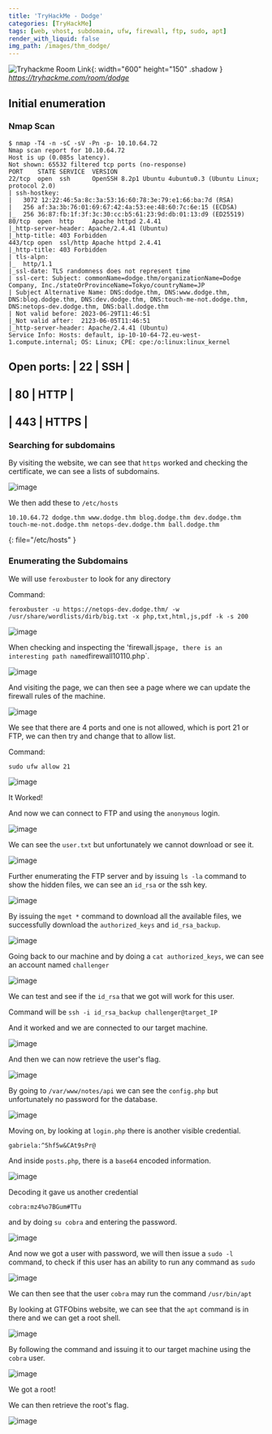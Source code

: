 ```yaml
---
title: 'TryHackMe - Dodge'
categories: [TryHackMe]
tags: [web, vhost, subdomain, ufw, firewall, ftp, sudo, apt]
render_with_liquid: false
img_path: /images/thm_dodge/
---
```


![Tryhackme Room Link](thm_dodge.png){: width="600" height="150" .shadow }
_<https://tryhackme.com/room/dodge>_

## Initial enumeration

### Nmap Scan

```console
$ nmap -T4 -n -sC -sV -Pn -p- 10.10.64.72
Nmap scan report for 10.10.64.72
Host is up (0.085s latency).
Not shown: 65532 filtered tcp ports (no-response)
PORT    STATE SERVICE  VERSION
22/tcp  open  ssh      OpenSSH 8.2p1 Ubuntu 4ubuntu0.3 (Ubuntu Linux; protocol 2.0)
| ssh-hostkey: 
|   3072 12:22:46:5a:8c:3a:53:16:60:78:3e:79:e1:66:ba:7d (RSA)
|   256 af:3a:3b:76:01:69:67:42:4a:53:ee:48:60:7c:6e:15 (ECDSA)
|_  256 36:87:fb:1f:3f:3c:30:cc:b5:61:23:9d:db:01:13:d9 (ED25519)
80/tcp  open  http     Apache httpd 2.4.41
|_http-server-header: Apache/2.4.41 (Ubuntu)
|_http-title: 403 Forbidden
443/tcp open  ssl/http Apache httpd 2.4.41
|_http-title: 403 Forbidden
| tls-alpn: 
|_  http/1.1
|_ssl-date: TLS randomness does not represent time
| ssl-cert: Subject: commonName=dodge.thm/organizationName=Dodge Company, Inc./stateOrProvinceName=Tokyo/countryName=JP
| Subject Alternative Name: DNS:dodge.thm, DNS:www.dodge.thm, DNS:blog.dodge.thm, DNS:dev.dodge.thm, DNS:touch-me-not.dodge.thm, DNS:netops-dev.dodge.thm, DNS:ball.dodge.thm
| Not valid before: 2023-06-29T11:46:51
|_Not valid after:  2123-06-05T11:46:51
|_http-server-header: Apache/2.4.41 (Ubuntu)
Service Info: Hosts: default, ip-10-10-64-72.eu-west-1.compute.internal; OS: Linux; CPE: cpe:/o:linux:linux_kernel
```
Open ports:
| 22 | SSH |
------------
| 80 | HTTP |
------------
| 443 | HTTPS |
------------

### Searching for subdomains

By visiting the website, we can see that `https` worked and checking the certificate, we can see a lists of subdomains.

![image](https://github.com/d4ryl-A/d4ryl-A.github.io/assets/129752764/8acc8578-98e9-4549-98a0-75256dfff54d)

We then add these to `/etc/hosts`
```
10.10.64.72 dodge.thm www.dodge.thm blog.dodge.thm dev.dodge.thm touch-me-not.dodge.thm netops-dev.dodge.thm ball.dodge.thm
```
{: file="/etc/hosts" }

### Enumerating the Subdomains

We will use `feroxbuster` to look for any directory

Command:

```
feroxbuster -u https://netops-dev.dodge.thm/ -w /usr/share/wordlists/dirb/big.txt -x php,txt,html,js,pdf -k -s 200
```

![image](https://github.com/d4ryl-A/d4ryl-A.github.io/assets/129752764/0113e062-d121-4f56-9033-86e1faef42ce)

When checking and inspecting the 'firewall.js` page, there is an interesting path named `firewall10110.php`.

![image](https://github.com/d4ryl-A/d4ryl-A.github.io/assets/129752764/cd77b749-19a0-4726-9688-cfdb09fd1100)

And visiting the page, we can then see a page where we can update the firewall rules of the machine.

![image](https://github.com/d4ryl-A/d4ryl-A.github.io/assets/129752764/a4c4776c-4681-4eb0-ae4b-8271db2f47e2)

We see that there are 4 ports and one is not allowed, which is port 21 or FTP, we can then try and change that to allow list.

Command:

```
sudo ufw allow 21
```

![image](https://github.com/d4ryl-A/d4ryl-A.github.io/assets/129752764/5394bf1c-7a9f-482f-95a7-0c1b95292859)

It Worked! 

And now we can connect to FTP and using the `anonymous` login.

![image](https://github.com/d4ryl-A/d4ryl-A.github.io/assets/129752764/63ac19e2-0469-4beb-bb3a-9d70534e21b7)

We can see the `user.txt` but unfortunately we cannot download or see it.

![image](https://github.com/d4ryl-A/d4ryl-A.github.io/assets/129752764/ba5d7e51-99de-404f-8fa3-ec8090f1da3c)

Further enumerating the FTP server and by issuing `ls -la` command to show the hidden files, we can see an `id_rsa` or the ssh key.

![image](https://github.com/d4ryl-A/d4ryl-A.github.io/assets/129752764/908cce4a-54eb-4222-a851-caa8b368a848)

By issuing the `mget *` command to download all the available files, we successfully download the `authorized_keys` and `id_rsa_backup`.

![image](https://github.com/d4ryl-A/d4ryl-A.github.io/assets/129752764/c248a651-8b37-4121-bfd7-bdd4476c10c7)

Going back to our machine and by doing a `cat authorized_keys`, we can see an account named `challenger`

![image](https://github.com/d4ryl-A/d4ryl-A.github.io/assets/129752764/6f5b532a-d41b-45c4-8a92-8d85aa1ad832)

We can test and see if the `id_rsa` that we got will work for this user.

Command will be `ssh -i id_rsa_backup challenger@target_IP`

And it worked and we are connected to our target machine.

![image](https://github.com/d4ryl-A/d4ryl-A.github.io/assets/129752764/fd5f8997-e7e0-429b-af0d-8f1d0aba4ec6)

And then we can now retrieve the user's flag.

![image](https://github.com/d4ryl-A/d4ryl-A.github.io/assets/129752764/cbb7b7bc-c93f-43fb-9d74-25852b20eeb1)

By going to `/var/www/notes/api` we can see the `config.php` but unfortunately no password for the database.

![image](https://github.com/d4ryl-A/d4ryl-A.github.io/assets/129752764/fcd2d698-42b3-48a2-ac0b-b4428bb2ca39)

Moving on, by looking at `login.php` there is another visible credential.

`gabriela:^5hf5w&CAt9sPr@`

And inside `posts.php`, there is a `base64` encoded information.

![image](https://github.com/d4ryl-A/d4ryl-A.github.io/assets/129752764/a3c3786e-9f6a-4a2e-9e58-f56116770ea8)

Decoding it gave us another credential

`cobra:mz4%o7BGum#TTu`

and by doing `su cobra` and entering the password.

![image](https://github.com/d4ryl-A/d4ryl-A.github.io/assets/129752764/b96e9438-efb5-4b28-9ff4-d5b5d83f073c)

And now we got a user with password, we will then issue a `sudo -l` command, to check if this user has an ability to run any command as `sudo`

![image](https://github.com/d4ryl-A/d4ryl-A.github.io/assets/129752764/6520ea62-03dd-467f-9cf1-b25d63c360ba)

We can then see that the user `cobra` may run the command `/usr/bin/apt`

By looking at GTFObins website, we can see that the `apt` command is in there and we can get a root shell.

![image](https://github.com/d4ryl-A/d4ryl-A.github.io/assets/129752764/6f996505-15d8-48ea-be1d-7d49e2489051)

By following the command and issuing it to our target machine using the `cobra` user.

![image](https://github.com/d4ryl-A/d4ryl-A.github.io/assets/129752764/b9bf61c9-2c38-4146-8bc6-49d6bc7c02d8)

We got a root!

We can then retrieve the root's flag.

![image](https://github.com/d4ryl-A/d4ryl-A.github.io/assets/129752764/f8b5c899-3f2b-4b55-a4b3-3159f31e0db4)







